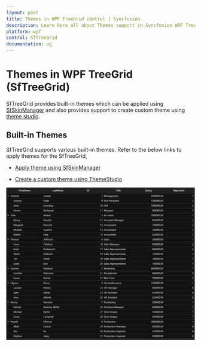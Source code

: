 ```yaml
---
layout: post
title: Themes in WPF TreeGrid control | Syncfusion
description: Learn here all about Themes support in Syncfusion WPF TreeGrid (SfTreeGrid) control, its elements and more.
platform: wpf
control: SfTreeGrid
documentation: ug
---
```


# Themes in WPF TreeGrid (SfTreeGrid)

SfTreeGrid provides built-in themes which can be applied using [SfSkinManager](https://help.syncfusion.com/wpf/themes/getting-started) and also provides support to create custom theme using [theme studio](https://help.syncfusion.com/wpf/themes/theme-studio). 

## Built-in Themes

SfTreeGrid supports various built-in themes. Refer to the below links to apply themes for the SfTreeGrid,

  * [Apply theme using SfSkinManager](https://help.syncfusion.com/wpf/themes/skin-manager)
	
  * [Create a custom theme using ThemeStudio](https://help.syncfusion.com/wpf/themes/theme-studio#creating-custom-theme)
  
  ![Applying Theme in WPF TreeGrid](Getting-Started_images/wpf-treegrid-theme.png)
